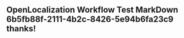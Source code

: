 <properties
ms.topic="hero-topic"
ms.test1="hero-topic"
ms.test2="test"/>

## OpenLocalization Workflow Test MarkDown 6b5fb88f-2111-4b2c-8426-5e94b6fa23c9 thanks!
